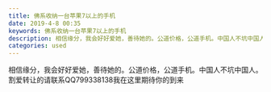 ```yaml
---
title: 佛系收纳一台苹果7以上的手机
date: 2019-4-8 00:35
keywords: 佛系收纳一台苹果7以上的手机
description: 相信缘分，我会好好爱她，善待她的。公道价格，公道手机。中国人不坑中国人。割爱转让的请联系QQ799338138我在这里期待你的到来
categories: used
---
```

<td class="t_f" id="postmessage_3424629">

相信缘分，我会好好爱她，善待她的。公道价格，公道手机。中国人不坑中国人。割爱转让的请联系QQ799338138我在这里期待你的到来<img alt="" border="0" class="zoom" data-cf-modified-169c51f3f26006a11745ee3f-="" file="http://www.flw.ph//mobcent//app/data/phiz/default/46.png" id="aimg_YlZ6h" lazyloadthumb="1" onclick="" onmouseover="" src="http://www.flw.ph//mobcent//app/data/phiz/default/46.png"/><img alt="" border="0" class="zoom" data-cf-modified-169c51f3f26006a11745ee3f-="" file="http://www.flw.ph//mobcent//app/data/phiz/default/46.png" id="aimg_OjQ06" lazyloadthumb="1" onclick="" onmouseover="" src="http://www.flw.ph//mobcent//app/data/phiz/default/46.png"/><img alt="" border="0" class="zoom" data-cf-modified-169c51f3f26006a11745ee3f-="" file="http://www.flw.ph//mobcent//app/data/phiz/default/46.png" id="aimg_g904V" lazyloadthumb="1" onclick="" onmouseover="" src="http://www.flw.ph//mobcent//app/data/phiz/default/46.png"/><br/>
</td>
